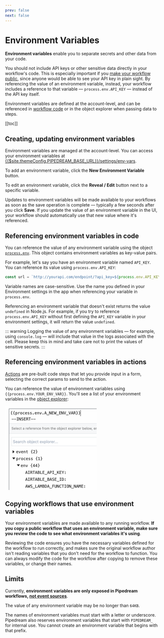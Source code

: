 ```yaml
---
prev: false
next: false
---
```


# Environment Variables

**Environment variables** enable you to separate secrets and other data from your code.

You should not include API keys or other sensitive data directly in your workflow's code. This is especially important if you [make your workflow public](/public-workflows/), since anyone would be able to see your API key in plain sight. By referencing the value of an environment variable, instead, your workflow includes a reference to that variable — `process.env.API_KEY` — instead of the API key itself.

Environment variables are defined at the account-level, and can be referenced in [workflow code](/code/) or in the object explorer when passing data to steps.

[[toc]]

## Creating, updating environment variables

Environment variables are managed at the account-level. You can access your environment variables at <a href="https://pipedream.com/settings/env-vars">{{$site.themeConfig.PIPEDREAM_BASE_URL}}/settings/env-vars</a>.

To add an environment variable, click the **New Environment Variable** button.

To edit an environment variable, click the **Reveal / Edit** button next to a specific variable.

Updates to environment variables will be made available to your workflows as soon as the save operation is complete — typically a few seconds after you click **Save**. If you update the value of an environment variable in the UI, your workflow should automatically use that new value where it's referenced.

## Referencing environment variables in code

You can reference the value of any environment variable using the object [`process.env`](https://nodejs.org/dist/latest-v10.x/docs/api/process.html#process_process_env). This object contains environment variables as key-value pairs.

For example, let's say you have an environment variable named `API_KEY`. You can reference its value using `process.env.API_KEY`:

```javascript
const url = `http://yourapi.com/endpoint/?api_key=${process.env.API_KEY}`;
```

Variable names are case-sensitive. Use the name you defined in your Environment settings in the app when referencing your variable in `process.env`.

Referencing an environment variable that doesn't exist returns the value `undefined` in Node.js. For example, if you try to reference `process.env.API_KEY` without first defining the `API_KEY` variable in your environment settings, it will return the value `undefined`.

::: warning
Logging the value of any environment variables — for example, using `console.log` — will include that value in the logs associated with the cell. Please keep this in mind and take care not to print the values of sensitive secrets.
:::

## Referencing environment variables in actions

[Actions](/components/actions/) are pre-built code steps that let you provide input in a form, selecting the correct params to send to the action.

You can reference the value of environment variables using <code v-pre>{{process.env.YOUR_ENV_VAR}}</code>. You'll see a list of your environment variables in the [object explorer](/workflows/steps/params/#use-the-object-explorer):

<div>
<img alt="Environment variables in the object explorer" width="300px" src="./images/env-vars-object-explorer.png">
</div>

## Copying workflows that use environment variables

Your environment variables are made available to any running workflow. **If you copy a public workflow that uses an environment variable, make sure you review the code to see what environment variables it's using**.

Reviewing the code ensures you have the necessary variables defined for the workflow to run correctly, and makes sure the original workflow author isn't reading variables that you don't need for the workflow to function. You can always modify the code for the workflow after copying to remove these variables, or change their names.

## Limits

Currently, **environment variables are only exposed in Pipedream workflows, [not event sources](https://github.com/PipedreamHQ/pipedream/issues/583)**.

The value of any environment variable may be no longer than `64KB`.

The names of environment variables must start with a letter or underscore. Pipedream also reserves environment variables that start with `PIPEDREAM_` for internal use. You cannot create an environment variable that begins with that prefix.

<Footer />
